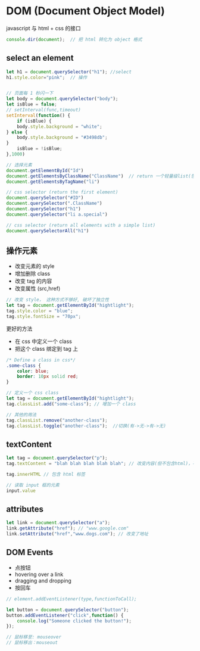 # DOM (Document Object Model)
javascript 与 html + css 的接口
```javascript 1.8
console.dir(document);  // 把 html 转化为 object 格式
```

## select an element
```javascript 1.8
let h1 = document.querySelector("h1"); //select
h1.style.color="pink";  // 操作


// 页面每 1 秒闪一下
let body = document.querySelector("body");
let isBlue = false;
// setInterval(func,timeout)
setInterval(function() {    
    if (isBlue) {
    body.style.background = "white";
} else {
    body.style.background = "#3498db";
}
    isBlue = !isBlue;
},1000) 

// 选择元素
document.getElementById("Id")
document.getElementsByClassName("ClassName")  // return 一个轻量级list(包含很少的功能)
document.getElementsByTagName("li")

// css selector (return the first element)
document.querySelector("#ID")  
document.querySelector(".ClassName")
document.querySelector("h1")  
document.querySelector("li a.special")

// css selector (return all elements with a simple list)
document.querySelectorAll("h1")

```
## 操作元素
- 改变元素的 style
- 增加删除 class
- 改变 tag 的内容
- 改变属性 (src,href)
```javascript 1.8
// 改变 style， 这种方式不够好, 破坏了独立性
let tag = document.getElementById("hightlight");
tag.style.color = "blue";
tag.style.fontSize = "70px";
```
更好的方法
- 在 css 中定义一个 class
- 把这个 class 绑定到 tag 上
```css
/* Define a class in css*/
.some-class {
    color: blue;
    border: 10px solid red;
}
```
```javascript 1.8
// 定义一个 css class
let tag = document.getElementById("hightlight");
tag.classList.add("some-class"); // 增加一个 class

// 其他的用法
tag.classList.remove("another-class");
tag.classList.toggle("another-class");  //切换(有->无->有->无)
```

## textContent
```javascript 1.8
let tag = document.querySelector("p");
tag.textContent = "blah blah blah blah blah"; // 改变内容(但不包含html)，不能给内容加 html 格式

tag.innerHTML // 包含 html 标签

// 读取 input 框的元素
input.value
```

## attributes
```javascript 1.8
let link = document.querySelector("a");
link.getAttribute("href"); // "www.google.com"
link.setAttribute("href","www.dogs.com"); // 改变了地址
```

## DOM Events
- 点按钮
- hovering over a link
- dragging and dropping
- 按回车

```javascript 1.8
// element.addEventListener(type,functionToCall);

let button = document.querySelector("button");
button.addEventListener("click",function() {
    console.log("Someone clicked the button!");
});

// 鼠标移至: mouseover
// 鼠标移出：mouseout
```